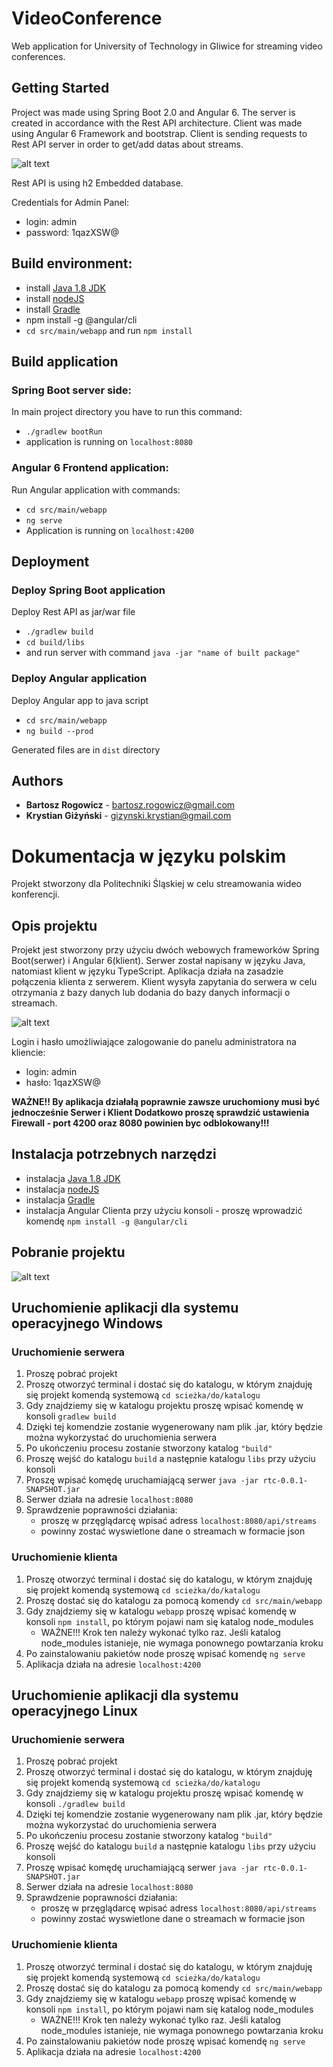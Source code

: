 # VideoConference 

Web application for University of Technology in Gliwice for streaming video conferences. 
## Getting Started
Project was made using Spring Boot 2.0 and Angular 6. The server is created in accordance with the Rest API architecture. 
Client was made using Angular 6 Framework and bootstrap.
Client is sending requests to Rest API server in order to get/add datas about streams.

![alt text](http://i65.tinypic.com/2ztkped.jpg)

Rest API is using h2 Embedded database.

Credentials for Admin Panel: 
* login: admin 
* password: 1qazXSW@

## Build environment:
* install [Java 1.8 JDK](http://www.oracle.com/technetwork/java/javase/downloads/jdk8-downloads-2133151.html)
* install [nodeJS](https://nodejs.org/en/download/) 
* install [Gradle](https://gradle.org/install/#manually)
* npm install -g @angular/cli
* `cd src/main/webapp` and run `npm install`

## Build application
### Spring Boot server side:
In main project directory you have to run this command:
* `./gradlew bootRun`
* application is running on `localhost:8080`

### Angular 6 Frontend application:
Run Angular application with commands: 
* `cd src/main/webapp`
* `ng serve`  
* Application is running on `localhost:4200`

## Deployment
### Deploy Spring Boot application
Deploy Rest API as jar/war file
* `./gradlew build`
* `cd build/libs` 
* and run server with command `java -jar "name of built package"`

### Deploy Angular application
Deploy Angular app to java script
* `cd src/main/webapp`
* `ng build --prod`

Generated files are in `dist` directory

## Authors
* **Bartosz Rogowicz** - bartosz.rogowicz@gmail.com
* **Krystian Giżyński** - gizynski.krystian@gmail.com

# Dokumentacja w języku polskim

Projekt stworzony dla Politechniki Śląskiej w celu streamowania wideo konferencji.

## Opis projektu

Projekt jest stworzony przy użyciu dwóch webowych frameworków Spring Boot(serwer) i Angular 6(klient).
Serwer został napisany w języku Java, natomiast klient w języku TypeScript. 
Aplikacja działa na zasadzie połączenia klienta z serwerem. Klient wysyła zapytania do serwera w celu otrzymania z bazy danych lub dodania 
do bazy danych informacji o streamach.   

![alt text](http://i65.tinypic.com/2ztkped.jpg)

Login i hasło umożliwiające zalogowanie do panelu administratora na kliencie:
* login: admin 
* hasło: 1qazXSW@

**WAŻNE!! 
By aplikacja działałą poprawnie zawsze uruchomiony musi być jednocześnie Serwer i Klient
Dodatkowo proszę sprawdzić ustawienia Firewall - port 4200 oraz 8080 powinien byc odblokowany!!!**

## Instalacja potrzebnych narzędzi
* instalacja [Java 1.8 JDK](http://www.oracle.com/technetwork/java/javase/downloads/jdk8-downloads-2133151.html)
* instalacja [nodeJS](https://nodejs.org/en/download/) 
* instalacja [Gradle](https://gradle.org/install/#manually)
* instalacja Angular Clienta przy użyciu konsoli - proszę wprowadzić komendę `npm install -g @angular/cli`

## Pobranie projektu

![alt text](http://i66.tinypic.com/15ewfis.png)

## Uruchomienie aplikacji dla systemu operacyjnego Windows

### Uruchomienie serwera
1. Proszę pobrać projekt 
2. Proszę otworzyć terminal i dostać się do katalogu, w którym znajduję się projekt komendą systemową `cd scieżka/do/katalogu`
3. Gdy znajdziemy się w katalogu projektu proszę wpisać komendę w konsoli `gradlew build`
4. Dzięki tej komendzie zostanie wygenerowany nam plik .jar, który będzie można wykorzystać do uruchomienia serwera
5. Po ukończeniu procesu zostanie stworzony katalog `"build"`
6. Proszę wejść do katalogu `build` a następnie katalogu `libs` przy użyciu konsoli
7. Proszę wpisać komędę uruchamiającą serwer `java -jar rtc-0.0.1-SNAPSHOT.jar` 
8. Serwer działa na adresie `localhost:8080`
8. Sprawdzenie poprawności działania: 
     * proszę w przęglądarcę wpisać adress `localhost:8080/api/streams`
     * powinny zostać wyswietlone dane o streamach w formacie json  

### Uruchomienie klienta 
1. Proszę otworzyć terminal i dostać się do katalogu, w którym znajduję się projekt komendą systemową `cd scieżka/do/katalogu`
2. Proszę dostać się do katalogu za pomocą komendy `cd src/main/webapp`
2. Gdy znajdziemy się w katalogu `webapp` proszę wpisać komendę w konsoli `npm install`, po którym pojawi nam się katalog node_modules
    * WAŻNE!!! Krok ten należy wykonać tylko raz. Jeśli katalog node_modules istanieje, nie wymaga ponownego powtarzania kroku
4. Po zainstalowaniu pakietów node proszę wpisać komendę `ng serve`
5. Aplikacja działa na adresie `localhost:4200`

## Uruchomienie aplikacji dla systemu operacyjnego Linux

### Uruchomienie serwera
1. Proszę pobrać projekt 
2. Proszę otworzyć terminal i dostać się do katalogu, w którym znajduję się projekt komendą systemową `cd scieżka/do/katalogu`
3. Gdy znajdziemy się w katalogu projektu proszę wpisać komendę w konsoli `./gradlew build`
4. Dzięki tej komendzie zostanie wygenerowany nam plik .jar, który będzie można wykorzystać do uruchomienia serwera
5. Po ukończeniu procesu zostanie stworzony katalog `"build"`
6. Proszę wejść do katalogu `build` a następnie katalogu `libs` przy użyciu konsoli
7. Proszę wpisać komędę uruchamiającą serwer `java -jar rtc-0.0.1-SNAPSHOT.jar` 
8. Serwer działa na adresie `localhost:8080`
8. Sprawdzenie poprawności działania: 
     * proszę w przęglądarcę wpisać adress `localhost:8080/api/streams`
     * powinny zostać wyswietlone dane o streamach w formacie json  

### Uruchomienie klienta 
1. Proszę otworzyć terminal i dostać się do katalogu, w którym znajduję się projekt komendą systemową `cd scieżka/do/katalogu`
2. Proszę dostać się do katalogu za pomocą komendy `cd src/main/webapp`
2. Gdy znajdziemy się w katalogu `webapp` proszę wpisać komendę w konsoli `npm install`, po którym pojawi nam się katalog node_modules
    * WAŻNE!!! Krok ten należy wykonać tylko raz. Jeśli katalog node_modules istanieje, nie wymaga ponownego powtarzania kroku
4. Po zainstalowaniu pakietów node proszę wpisać komendę `ng serve`
5. Aplikacja działa na adresie `localhost:4200`

